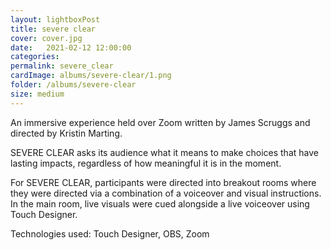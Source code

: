```yaml
---
layout: lightboxPost
title: severe clear
cover: cover.jpg
date:   2021-02-12 12:00:00
categories: 
permalink: severe_clear
cardImage: albums/severe-clear/1.png
folder: /albums/severe-clear
size: medium
---
```


An immersive experience held over Zoom written by James Scruggs and directed by Kristin Marting.

<!--more-->

SEVERE CLEAR asks its audience what it means to make choices that have lasting impacts, regardless of how meaningful it is in the moment.

For SEVERE CLEAR, participants were directed into breakout rooms where they were directed via a combination of a voiceover and visual instructions. In the main room, live visuals were cued alongside a live voiceover using Touch Designer.

Technologies used: Touch Designer, OBS, Zoom
